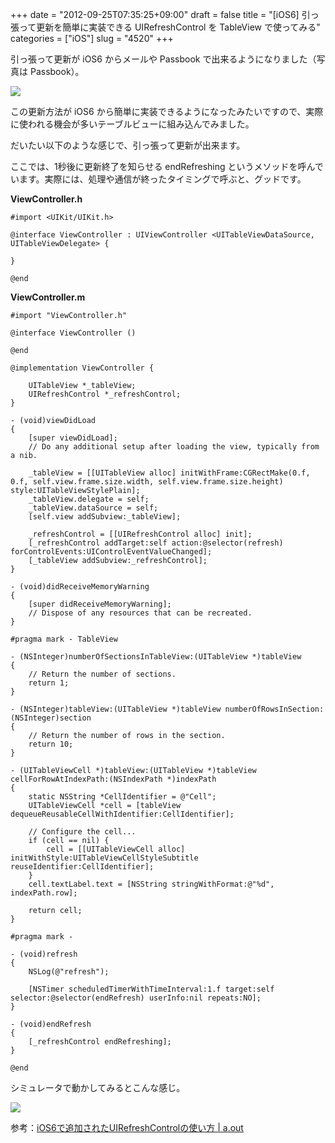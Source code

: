 +++
date = "2012-09-25T07:35:25+09:00"
draft = false
title = "[iOS6] 引っ張って更新を簡単に実装できる UIRefreshControl を TableView で使ってみる"
categories = ["iOS"]
slug = "4520"
+++

引っ張って更新が iOS6 からメールや Passbook で出来るようになりました（写真は Passbook）。

![](/images/2012/09/4520_1.png)

この更新方法が iOS6 から簡単に実装できるようになったみたいですので、実際に使われる機会が多いテーブルビューに組み込んでみました。

だいたい以下のような感じで、引っ張って更新が出来ます。

ここでは、1秒後に更新終了を知らせる endRefreshing というメソッドを呼んでいます。実際には、処理や通信が終ったタイミングで呼ぶと、グッドです。

**ViewController.h**

```
#import <UIKit/UIKit.h>

@interface ViewController : UIViewController <UITableViewDataSource, UITableViewDelegate> {
    
}

@end
```

**ViewController.m**

```
#import "ViewController.h"

@interface ViewController ()

@end

@implementation ViewController {

    UITableView *_tableView;
    UIRefreshControl *_refreshControl;
}

- (void)viewDidLoad
{
    [super viewDidLoad];
    // Do any additional setup after loading the view, typically from a nib.
    
    _tableView = [[UITableView alloc] initWithFrame:CGRectMake(0.f, 0.f, self.view.frame.size.width, self.view.frame.size.height) style:UITableViewStylePlain];
    _tableView.delegate = self;
    _tableView.dataSource = self;
    [self.view addSubview:_tableView];

    _refreshControl = [[UIRefreshControl alloc] init];
    [_refreshControl addTarget:self action:@selector(refresh) forControlEvents:UIControlEventValueChanged];
    [_tableView addSubview:_refreshControl];
}

- (void)didReceiveMemoryWarning
{
    [super didReceiveMemoryWarning];
    // Dispose of any resources that can be recreated.
}

#pragma mark - TableView

- (NSInteger)numberOfSectionsInTableView:(UITableView *)tableView
{
    // Return the number of sections.
    return 1;
}

- (NSInteger)tableView:(UITableView *)tableView numberOfRowsInSection:(NSInteger)section
{
    // Return the number of rows in the section.
    return 10;
}

- (UITableViewCell *)tableView:(UITableView *)tableView cellForRowAtIndexPath:(NSIndexPath *)indexPath
{
    static NSString *CellIdentifier = @"Cell";
    UITableViewCell *cell = [tableView dequeueReusableCellWithIdentifier:CellIdentifier];
    
    // Configure the cell...
    if (cell == nil) {
        cell = [[UITableViewCell alloc] initWithStyle:UITableViewCellStyleSubtitle reuseIdentifier:CellIdentifier];
    }
    cell.textLabel.text = [NSString stringWithFormat:@"%d", indexPath.row];
    
    return cell;
}

#pragma mark -

- (void)refresh
{
    NSLog(@"refresh");

    [NSTimer scheduledTimerWithTimeInterval:1.f target:self selector:@selector(endRefresh) userInfo:nil repeats:NO];
}

- (void)endRefresh
{
    [_refreshControl endRefreshing];
}

@end
```

シミュレータで動かしてみるとこんな感じ。

![](/images/2012/09/4520_2.png)

参考：[iOS6で追加されたUIRefreshControlの使い方 | a.out](http://adotout.sakura.ne.jp/?p=1120)
